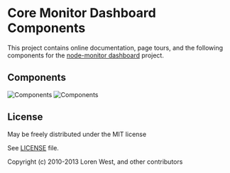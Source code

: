 Core Monitor Dashboard Components
=================================

This project contains online documentation, page tours, and the following components for the [node-monitor dashboard](http://lorenwest.github.io/node-monitor) project.

Components
----------

<img src="http://lorenwest.github.io/monitor-dashboard/img/icons/all_components_1.png" title="Components">
<img src="http://lorenwest.github.io/monitor-dashboard/img/icons/all_components_2.png" title="Components">

License
-------

May be freely distributed under the MIT license

See [LICENSE](https://github.com/lorenwest/core-monitor/blob/master/LICENSE) file.

Copyright (c) 2010-2013 Loren West, and other contributors
